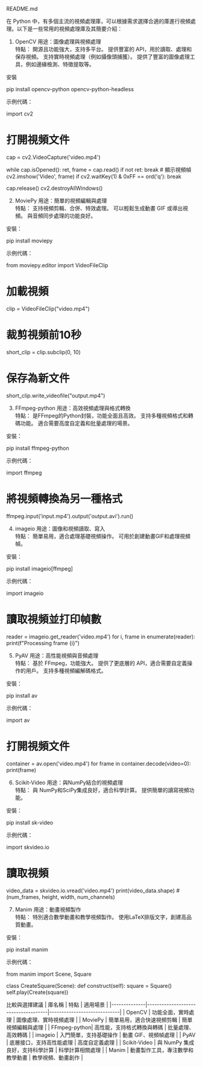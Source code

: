 README.md

在 Python 中，有多個主流的視頻處理庫，可以根據需求選擇合適的庫進行視頻處理。以下是一些常用的視頻處理庫及其簡要介紹：

1. OpenCV
用途：圖像處理與視頻處理  
特點：
開源且功能強大，支持多平台。
提供豐富的 API，用於讀取、處理和保存視頻。
支持實時視頻處理（例如攝像頭捕獲）。
提供了豐富的圖像處理工具，例如邊緣檢測、特徵提取等。

安裝

pip install opencv-python opencv-python-headless

示例代碼：

import cv2

# 打開視頻文件
cap = cv2.VideoCapture('video.mp4')

while cap.isOpened():
    ret, frame = cap.read()
    if not ret:
        break
    # 顯示視頻幀
    cv2.imshow('Video', frame)
    if cv2.waitKey(1) & 0xFF == ord('q'):
        break

cap.release()
cv2.destroyAllWindows()


2. MoviePy
用途：簡單的視頻編輯與處理  
特點：
支持視頻剪輯、合併、特效處理。
可以輕鬆生成動畫 GIF 或導出視頻。
與音頻同步處理的功能良好。

安裝：

pip install moviepy

示例代碼：

from moviepy.editor import VideoFileClip

# 加載視頻
clip = VideoFileClip("video.mp4")

# 裁剪視頻前10秒
short_clip = clip.subclip(0, 10)

# 保存為新文件
short_clip.write_videofile("output.mp4")


3. FFmpeg-python
用途：高效視頻處理與格式轉換  
特點：
是FFmpeg的Python封裝，功能全面且高效。
支持多種視頻格式和轉碼功能。
適合需要高度自定義和批量處理的場景。

安裝：

pip install ffmpeg-python


示例代碼：

import ffmpeg

# 將視頻轉換為另一種格式
ffmpeg.input('input.mp4').output('output.avi').run()


4. imageio
用途：圖像和視頻讀取、寫入  
特點：
簡單易用，適合處理基礎視頻操作。
可用於創建動畫GIF和處理視頻幀。

安裝：

pip install imageio[ffmpeg]

示例代碼：

import imageio

# 讀取視頻並打印幀數
reader = imageio.get_reader('video.mp4')
for i, frame in enumerate(reader):
    print(f"Processing frame {i}")


5. PyAV
用途：高性能視頻與音頻處理  
特點：
基於 FFmpeg，功能強大。
提供了更底層的 API，適合需要自定義操作的用戶。
支持多種視頻編解碼格式。

安裝：

pip install av

示例代碼：

import av

# 打開視頻文件
container = av.open('video.mp4')
for frame in container.decode(video=0):
    print(frame)


6. Scikit-Video
用途：與NumPy結合的視頻處理  
特點：
與 NumPy和SciPy集成良好，適合科學計算。
提供簡單的讀寫視頻功能。

安裝：

pip install sk-video

示例代碼：

import skvideo.io

# 讀取視頻
video_data = skvideo.io.vread('video.mp4')
print(video_data.shape)  # (num_frames, height, width, num_channels)


7. Manim
用途：動畫視頻製作  
特點：
特別適合數學動畫和教學視頻製作。
使用LaTeX排版文字，創建高品質動畫。

安裝：

pip install manim

示例代碼：

from manim import Scene, Square

class CreateSquare(Scene):
    def construct(self):
        square = Square()
        self.play(Create(square))


比較與選擇建議
| 庫名稱        | 特點                                 | 適用場景                     |
|--------------|-------------------------------------|-----------------------------|
| OpenCV       | 功能全面，實時處理                     | 圖像處理、實時視頻處理         |
| MoviePy      | 簡單易用，適合快速視頻剪輯              | 簡單視頻編輯與處理             |
| FFmpeg-python| 高性能，支持格式轉換與轉碼              | 批量處理、高效轉碼             |
| imageio      | 入門簡單，支持基礎操作                  | 動畫 GIF、視頻幀處理          |
| PyAV         | 底層接口，支持高性能處理                | 高度自定義處理                |
| Scikit-Video | 與 NumPy 集成良好，支持科學計算         | 科學計算相關處理              |
| Manim        | 動畫製作工具，專注數學和教學動畫          | 教學視頻、動畫創作            |